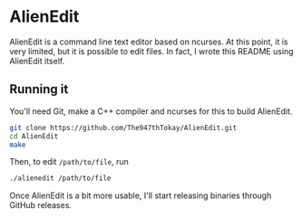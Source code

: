 # AlienEdit
AlienEdit is a command line text editor based on ncurses.
At this point, it is very limited, but it is possible to edit files.
In fact, I wrote this README using AlienEdit itself.

## Running it
You'll need Git, make a C++ compiler and ncurses for this to build AlienEdit.
```sh
git clone https://github.com/The947thTokay/AlienEdit.git
cd AlienEdit
make
```
Then, to edit `/path/to/file`, run
```sh
./alienedit /path/to/file
```
Once AlienEdit is a bit more usable, I'll start releasing binaries through
GitHub releases.
